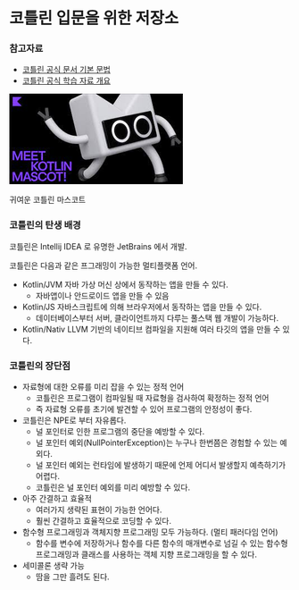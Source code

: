 # 코틀린 입문을 위한 저장소

### 참고자료
* [코틀린 공식 문서 기본 문법](https://kotlinlang.org/docs/basic-syntax.html)
* [코틀린 공식 학습 자료 개요](https://kotlinlang.org/docs/learning-materials-overview.html)

![img.png](img.png)

귀여운 코틀린 마스코트

### 코틀린의 탄생 배경

코틀린은 Intellij IDEA 로 유명한 JetBrains 에서 개발.

코틀린은 다음과 같은 프그래밍이 가능한 멀티플랫폼 언어.

* Kotlin/JVM 자바 가상 머신 상에서 동작하는 앱을 만들 수 있다.
  * 자바앱이나 안드로이드 앱을 만들 수 있음
* Kotlin/JS 자바스크립트에 의해 브라우저에서 동작하는 앱을 만들 수 있다.
  * 데이터베이스부터 서버, 클라이언트까지 다루는 풀스택 웹 개발이 가능하다.
* Kotlin/Nativ LLVM 기반의 네이티브 컴파일을 지원해 여러 타깃의 앱을 만들 수 있다.

### 코틀린의 장단점

* 자료형에 대한 오류를 미리 잡을 수 있는 정적 언어
  * 코틀린은 프로그램이 컴파일될 때 자료형을 검사하여 확정하는 정적 언어 
  * 즉 자료형 오류를 초기에 발견할 수 있어 프로그램의 안정성이 좋다. 
* 코틀린은 NPE로 부터 자유롭다.
  * 널 포인터로 인한 프로그램의 중단을 예방할 수 있다.
  * 널 포인터 예외(NullPointerException)는 누구나 한번쯤은 경험할 수 있는 예외다. 
  * 널 포인터 예외는 런타임에 발생하기 때문에 언제 어디서 발생할지 예측하기가 어렵다. 
  * 코틀린은 널 포인터 예외를 미리 예방할 수 있다.
* 아주 간결하고 효율적
  * 여러가지 생략된 표현이 가능한 언어다.
  * 훨씬 간결하고 효율적으로 코딩할 수 있다.
* 함수형 프로그래밍과 객체지향 프로그래밍 모두 가능하다. (멀티 패러다임 언어)
  * 함수를 변수에 저장하거나 함수를 다른 함수의 매개변수로 넘길 수 있는 함수형 프로그래밍과 클래스를 사용하는 객체 지향 프로그래밍을 할 수 있다.
* 세미콜론 생략 가능
  * 땀을 그만 흘려도 된다.
  